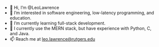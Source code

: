 - 👋 Hi, I’m @LeoLawrence
- 👀 I’m interested in software engineering, low-latency programming, and education.
- 🌱 I’m currently learning full-stack development.
- 📝 I currently use the MERN stack, but have experience with Python, C, and Java.
- 📫 Reach me at leo.lawrence@rutgers.edu

<!---
LeoLawrence/LeoLawrence is a ✨ special ✨ repository because its `README.md` (this file) appears on your GitHub profile.
You can click the Preview link to take a look at your changes.
--->
